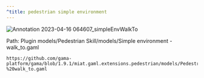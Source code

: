 ```yaml
---
^title: pedestrian simple environment
---
```


![Annotation 2023-04-16 064607_simpleEnvWalkTo](https://user-images.githubusercontent.com/4437331/232269725-54537a7d-2720-410f-a837-6f1e53b05786.png)

Path: Plugin models/Pedestrian Skill/models/Simple environment - walk_to.gaml

```gaml reference
https://github.com/gama-platform/gama/blob/1.9.1/miat.gaml.extensions.pedestrian/models/Pedestrian%20Skill/models/Simple%20environment%20-%20walk_to.gaml
```

